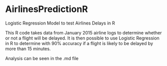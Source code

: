 # AirlinesPredictionR
Logistic Regression Model to test Airlines Delays in R

This R code takes data from January 2015 airline logs to determine whether or not a flight will be delayed. It is then possible to use Logistic Regression in R to determine with 90% accuracy if a flight is likely to be delayed by more than 15 minutes. 

Analysis can be seen in the .md file

